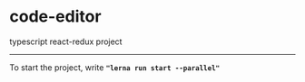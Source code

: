 # code-editor
typescript react-redux project

____
To start the project, write **`"lerna run start --parallel"`**

